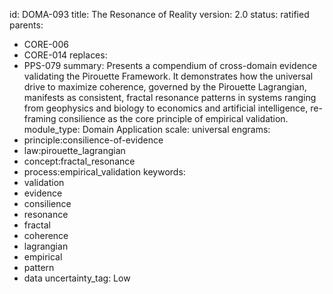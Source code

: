 id: DOMA-093
title: The Resonance of Reality
version: 2.0
status: ratified
parents:
- CORE-006
- CORE-014
replaces:
- PPS-079
summary: Presents a compendium of cross-domain evidence validating the Pirouette Framework.
  It demonstrates how the universal drive to maximize coherence, governed by the Pirouette
  Lagrangian, manifests as consistent, fractal resonance patterns in systems ranging
  from geophysics and biology to economics and artificial intelligence, re-framing
  consilience as the core principle of empirical validation.
module_type: Domain Application
scale: universal
engrams:
- principle:consilience-of-evidence
- law:pirouette_lagrangian
- concept:fractal_resonance
- process:empirical_validation
keywords:
- validation
- evidence
- consilience
- resonance
- fractal
- coherence
- lagrangian
- empirical
- pattern
- data
uncertainty_tag: Low